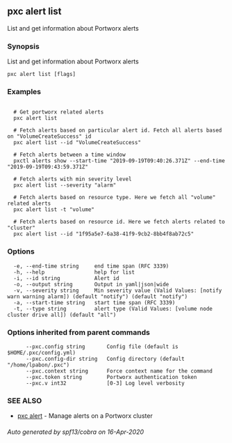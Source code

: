 ## pxc alert list

List and get information about Portworx alerts

### Synopsis

List and get information about Portworx alerts

```
pxc alert list [flags]
```

### Examples

```

  # Get portworx related alerts
  pxc alert list

  # Fetch alerts based on particular alert id. Fetch all alerts based on "VolumeCreateSuccess" id
  pxc alert list --id "VolumeCreateSuccess"

  # Fetch alerts between a time window
  pxctl alerts show --start-time "2019-09-19T09:40:26.371Z" --end-time "2019-09-19T09:43:59.371Z"

  # Fetch alerts with min severity level
  pxc alert list --severity "alarm"

  # Fetch alerts based on resource type. Here we fetch all "volume" related alerts
  pxc alert list -t "volume"

  # Fetch alerts based on resource id. Here we fetch alerts related to "cluster"
  pxc alert list --id "1f95a5e7-6a38-41f9-9cb2-8bb4f8ab72c5"
```

### Options

```
  -e, --end-time string     end time span (RFC 3339)
  -h, --help                help for list
  -i, --id string           Alert id 
  -o, --output string       Output in yaml|json|wide
  -v, --severity string     Min severity value (Valid Values: [notify warn warning alarm]) (default "notify") (default "notify")
  -a, --start-time string   start time span (RFC 3339)
  -t, --type string         alert type (Valid Values: [volume node cluster drive all]) (default "all")
```

### Options inherited from parent commands

```
      --pxc.config string       Config file (default is $HOME/.pxc/config.yml)
      --pxc.config-dir string   Config directory (default "/home/lpabon/.pxc")
      --pxc.context string      Force context name for the command
      --pxc.token string        Portworx authentication token
      --pxc.v int32             [0-3] Log level verbosity
```

### SEE ALSO

* [pxc alert](pxc_alert.md)	 - Manage alerts on a Portworx cluster

###### Auto generated by spf13/cobra on 16-Apr-2020
